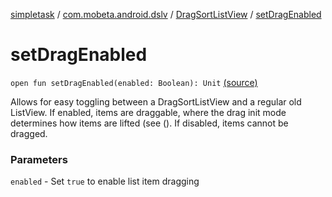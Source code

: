 [simpletask](../../index.md) / [com.mobeta.android.dslv](../index.md) / [DragSortListView](index.md) / [setDragEnabled](.)

# setDragEnabled

`open fun setDragEnabled(enabled: Boolean): Unit` [(source)](https://github.com/mpcjanssen/simpletask-android/blob/master/src/main/java/com/mobeta/android/dslv/DragSortListView.java#L2486)

Allows for easy toggling between a DragSortListView and a regular old ListView. If enabled, items are draggable, where the drag init mode determines how items are lifted (see (). If disabled, items cannot be dragged.

### Parameters

`enabled` - Set `true` to enable list item dragging